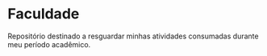 # Faculdade
Repositório destinado a resguardar minhas atividades consumadas durante meu período acadêmico.
